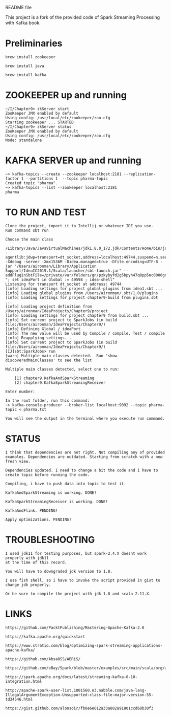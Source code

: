 README file

This project is a fork of the provided code of Spark Streaming Processing with Kafka book. 

# Preliminaries

	brew install zookeeper

	brew install java

	brew install kafka


# ZOOKEEPER up and running
	~/I/Chapter9> zkServer start
	ZooKeeper JMX enabled by default
	Using config: /usr/local/etc/zookeeper/zoo.cfg
	Starting zookeeper ... STARTED
	~/I/Chapter9> zkServer status
	ZooKeeper JMX enabled by default
	Using config: /usr/local/etc/zookeeper/zoo.cfg
	Mode: standalone

# KAFKA SERVER up and running 

	~> kafka-topics --create --zookeeper localhost:2181 --replication-factor 1 --partitions 1  --topic pharma-topic
	Created topic "pharma".
	~> kafka-topics --list --zookeeper localhost:2181
	pharma

# TO RUN AND TEST
	
	Clone the project, import it to Intellij or whatever IDE you use.
	Run command sbt run

	Choose the main class

	/Library/Java/JavaVirtualMachines/jdk1.8.0_172.jdk/Contents/Home/bin/java -agentlib:jdwp=transport=dt_socket,address=localhost:49744,suspend=n,server=y -Xdebug -server -Xmx1536M -Didea.managed=true -Dfile.encoding=UTF-8 -jar "/Users/aironman/Library/Application Support/IdeaIC2019.1/Scala/launcher/sbt-launch.jar" --addPluginSbtFile=/private/var/folders/gn/pzkybyfd2g5bpyh47q0pp5nc0000gn/T/idea1.sbt "; set ideaPort in Global := 49598 ; idea-shell"
	Listening for transport dt_socket at address: 49744
	[info] Loading settings for project global-plugins from idea1.sbt ...
	[info] Loading global plugins from /Users/aironman/.sbt/1.0/plugins
	[info] Loading settings for project chapter9-build from plugins.sbt ...
	[info] Loading project definition from /Users/aironman/IdeaProjects/Chapter9/project
	[info] Loading settings for project chapter9 from build.sbt ...
	[info] Set current project to SparkJobs (in build file:/Users/aironman/IdeaProjects/Chapter9/)
	[info] Defining Global / ideaPort
	[info] The new value will be used by Compile / compile, Test / compile
	[info] Reapplying settings...
	[info] Set current project to SparkJobs (in build file:/Users/aironman/IdeaProjects/Chapter9/)
	[IJ]sbt:SparkJobs> run
	[warn] Multiple main classes detected.  Run 'show discoveredMainClasses' to see the list

	Multiple main classes detected, select one to run:

 		[1] chapter9.KafkaAndSparkStreaming
 		[2] chapter9.KafkaSparkStreamingReceiver

	Enter number: 

	In the root folder, run this command:
	~> kafka-console-producer --broker-list localhost:9092 --topic pharma-topic < pharma.txt

	You will see the output in the terminal where you execute run command.

# STATUS

	
	I think that dependencies are not right. Not compiling any of provided examples. Dependencies are outdated. Starting from scratch with a new fresh view.

	Dependencies updated. I need to change a bit the code and i have to create topic before running the code.

	Compiling, i have to push data into topic to test it.

	KafkaAndSparkStreaming is working. DONE!

	KafkaSparkStreamingReceiver is working. DONE!

	KafkaAndFlink. PENDING!

	Apply optimizations. PENDING!

# TROUBLESHOOTING

	I used jdk11 for testing purposes, but spark-2.4.X doesnt work properly with jdk11 
	at the time of this record. 
	
	You will have to downgraded jdk version to 1.8. 

	I use fish shell, so i have to invoke the script provided in gist to change jdk properly.

	Or be sure to compile the project with jdk 1.8 and scala 2.11.X.

# LINKS

	https://github.com/PacktPublishing/Mastering-Apache-Kafka-2.0

	https://kafka.apache.org/quickstart

	https://www.stratio.com/blog/optimizing-spark-streaming-applications-apache-kafka/

	https://github.com/AbsaOSS/ABRiS/

	https://github.com/eBay/Spark/blob/master/examples/src/main/scala/org/apache/spark/examples/streaming/DirectKafkaWordCount.scala

	https://spark.apache.org/docs/latest/streaming-kafka-0-10-integration.html

	http://apache-spark-user-list.1001560.n3.nabble.com/java-lang-IllegalArgumentException-Unsupported-class-file-major-version-55-td34546.html

	https://gist.github.com/alonsoir/fb0e6e012a33a802a91801ccd68b30f3